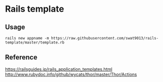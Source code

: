 Rails template
==============

## Usage
```
rails new appname -m https://raw.githubusercontent.com/swat9013/rails-template/master/template.rb
```

## Reference
https://railsguides.jp/rails_application_templates.html
http://www.rubydoc.info/github/wycats/thor/master/Thor/Actions
